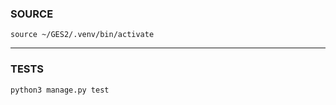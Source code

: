 
### SOURCE

```
source ~/GES2/.venv/bin/activate
```

---

### TESTS

```
python3 manage.py test 
```